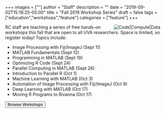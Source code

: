+++
images = [""]
author = "Staff"
description = ""
date = "2019-09-02T15:18:25-05:00"
title = "Fall 2019 Workshop Series"
draft = false
tags = ["education","workshops","feature"]
categories = ["feature"]
+++

<img src="/images/compute-code-data.png" alt="Code|Compute|Data" style="max-width:33%;float:right;" />

RC staff are teaching a series of free hands-on workshops this fall that are open to all UVA researchers. Space is limited, so register today! Topics include:

* Image Processing with Fiji/ImageJ (Sept 11)
* MATLAB Fundamentals (Sept 12)
* Programming in MATLAB (Sept 19)
* Optimizing R Code (Sept 24)
* Parallel Computing in MATLAB (Sept 26)
* Introduction to Parallel R (Oct 1)
* Machine Learning with MATLAB (Oct 3)
* Automation of Image Processing with Fiji/ImageJ (Oct 9)
* Deep Learning with MATLAB (Oct 17)
* Moving R Programs to Rivanna (Oct 17)


[<button class="btn btn-warning">Browse Workshops</button>](/education/workshops/)

